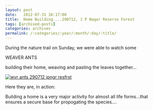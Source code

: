 ```yaml
---
layout: post
date:	2012-07-31 16:17:00
title:  Home Building....290712, J P Nagar Reserve Forest
tags: [archived-posts]
categories: archives
permalink: /:categories/:year/:month/:day/:title/
---
```

During the nature trail on Sunday, we were able to watch some

WEAVER ANTS

building their home, weaving and pasting the leaves together...


<a href="http://s1264.photobucket.com/albums/jj483/mnypx/?action=view&amp;current=IMG_2620.jpg" target="_blank"><img src="http://i1264.photobucket.com/albums/jj483/mnypx/IMG_2620.jpg" border="0" alt="wvr ants 290712 jpngr resfrst"></a>



Here they are, in action:


<lj-embed id="921"/>

Building a home is a very major activity for almost all life forms...that ensures a secure base for propogating the species....
